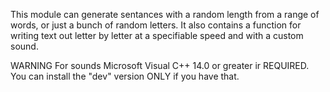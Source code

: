 This module can generate sentances with a random length from a range of words, or just a bunch of random letters.
It also contains a function for writing text out letter by letter at a specifiable speed and with a custom sound.

WARNING
For sounds Microsoft Visual C++ 14.0 or greater ir REQUIRED.
You can install the "dev" version ONLY if you have that.
